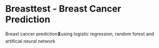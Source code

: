# Breasttest - Breast Cancer Prediction
Breast cancer prediction🎗️using logistic regression, random forest and artificial neural network 
